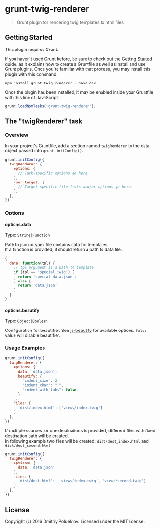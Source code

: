 # grunt-twig-renderer

> Grunt plugin for rendering twig templates to html files

## Getting Started
This plugin requires Grunt.

If you haven't used [Grunt](http://gruntjs.com/) before, be sure to check out the [Getting Started](http://gruntjs.com/getting-started) guide, as it explains how to create a [Gruntfile](http://gruntjs.com/sample-gruntfile) as well as install and use Grunt plugins. Once you're familiar with that process, you may install this plugin with this command:

```shell
npm install grunt-twig-renderer --save-dev
```

Once the plugin has been installed, it may be enabled inside your Gruntfile with this line of JavaScript:

```js
grunt.loadNpmTasks('grunt-twig-renderer');
```

## The "twigRenderer" task

### Overview
In your project's Gruntfile, add a section named `twigRenderer` to the data object passed into `grunt.initConfig()`.

```js
grunt.initConfig({
  twigRenderer: {
    options: {
      // Task-specific options go here.
    },
    your_target: {
      // Target-specific file lists and/or options go here.
    },
  },
})
```

### Options

#### options.data
Type: `String|Function`

Path to json or yaml file contains data for templates.  
If a function is provided, it should return a path to data file.
```js
{
  data: function(tpl) {
    // tpl argument is a path to template
    if (tpl == 'special.twig') {
      return 'special-data.json';
    } else {
      return 'data.json';
    }
  }
}
```

#### options.beautify
Type: `Object|Boolean`

Configuration for beautifier. See [js-beautify](https://github.com/beautify-web/js-beautify) for available options.
`false` value will disable beautifier.

### Usage Examples
```js
grunt.initConfig({
  twigRenderer: {
    options: {
      data: 'data.json',
      beautify: {
        "indent_size": 2,
        "indent_char": " ",
        "indent_with_tabs": false
      }
    },
    files: {
      'dist/index.html': ['views/index.twig']
    }
  },
})
```
  
If multiple sources for one destinations is provided, different files with fixed destination path will be created.  
In following example two files will be created: `dist/dest_index.html` and `dist/dest_second.html`
```js
grunt.initConfig({
  twigRenderer: {
    options: {
      data: 'data.json'
    },
    files: {
      'dist/dest.html': ['views/index.twig', 'views/second.twig']
    }
  },
})
```

## License
Copyright (c) 2016 Dmitriy Poluektov. Licensed under the MIT license.
